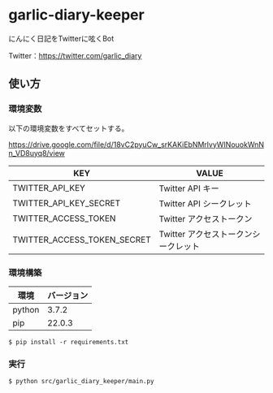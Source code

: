 # garlic-diary-keeper

にんにく日記をTwitterに呟くBot

Twitter：https://twitter.com/garlic_diary

## 使い方

### 環境変数

以下の環境変数をすべてセットする。

https://drive.google.com/file/d/18vC2pyuCw_srKAKiEbNMrlvyWINouokWnNn_VD8uyq8/view

|KEY|VALUE|
|---|---|
|TWITTER_API_KEY| Twitter API キー |
|TWITTER_API_KEY_SECRET| Twitter API シークレット|
|TWITTER_ACCESS_TOKEN| Twitter アクセストークン |
|TWITTER_ACCESS_TOKEN_SECRET| Twitter アクセストークンシークレット |

### 環境構築

|環境|バージョン|
|---|---|
|python|3.7.2|
|pip|22.0.3|

```
$ pip install -r requirements.txt
```

### 実行

```
$ python src/garlic_diary_keeper/main.py
```
